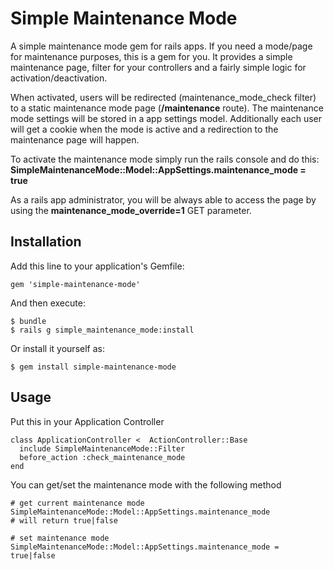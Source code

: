 # Simple Maintenance Mode

A simple maintenance mode gem for rails apps. If you need a mode/page for
maintenance purposes, this is a gem for you. It provides a simple maintenance
page, filter for your controllers and a fairly simple logic for 
activation/deactivation.

When activated, users will be redirected (maintenance_mode_check filter) to a
static maintenance mode page (**/maintenance** route). The maintenance mode settings
will be stored in a app settings model. Additionally each user will get a cookie
when the mode is active and a redirection to the maintenance page will happen.

To activate the maintenance mode simply run the rails console and do this:
**SimpleMaintenanceMode::Model::AppSettings.maintenance_mode = true**

As a rails app administrator, you will be always able to access the page by using
the **maintenance_mode_override=1** GET parameter.


## Installation

Add this line to your application's Gemfile:

    gem 'simple-maintenance-mode'

And then execute:

    $ bundle
    $ rails g simple_maintenance_mode:install

Or install it yourself as:

    $ gem install simple-maintenance-mode
    
## Usage

Put this in your Application Controller
````
class ApplicationController <  ActionController::Base
  include SimpleMaintenanceMode::Filter
  before_action :check_maintenance_mode
end
````

You can get/set the maintenance mode with the following method
````
# get current maintenance mode
SimpleMaintenanceMode::Model::AppSettings.maintenance_mode
# will return true|false

# set maintenance mode
SimpleMaintenanceMode::Model::AppSettings.maintenance_mode = true|false
````
